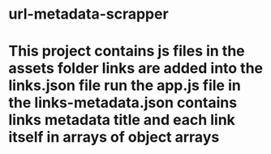 # url-metadata-scrapper
# This project contains js files in the assets folder links are added into the links.json file run the app.js file in the links-metadata.json contains links metadata title and each link itself in arrays of object arrays
